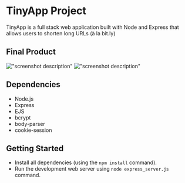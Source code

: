 # TinyApp Project

TinyApp is a full stack web application built with Node and Express that allows users to shorten long URLs (à la bit.ly)

## Final Product
!["screenshot description"](#)
!["screenshot description"](#)

## Dependencies

- Node.js
- Express
- EJS
- bcrypt
- body-parser
- cookie-session

## Getting Started

- Install all dependencies (using the `npm install` command).
- Run the development web server using `node express_server.js` command.

